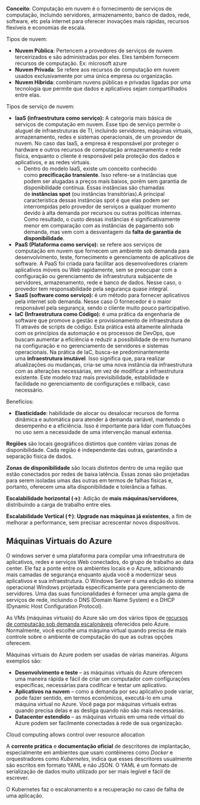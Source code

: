 
**Conceito**: Computação em nuvem é o fornecimento de serviços de computação, incluindo servidores, armazenamento, banco de dados, rede, software, etc pela internet para oferecer inovações mais rápidas, recursos flexíveis e economias de escala.

Tipos de nuvem:
- **Nuvem Pública**: Pertencem a provedores de serviços de nuvem terceirizados e são administradas por eles. Eles também fornecem recursos de computação. Ex: microsoft azure
- **Nuvem Privada**: Se refere aos recursos de computação em nuvem usados exclusivamente por uma única empresa ou organização.
- **Nuvem Híbrida**: combinam nuvens públicas e privadas ligadas por uma tecnologia que permite que dados e aplicativos sejam compartilhados entre elas. 


Tipos de serviço de nuvem:
- **IaaS (infraestrutura como serviço):** A categoria mais básica de serviços de computação em nuvem. Esse tipo de serviço permite o aluguel de infraestruturas de TI, incluindo servidores, máquinas virtuais, armazenamento, redes e sistemas operacionais, de um provedor de nuvem. No caso das IaaS, a empresa é responsável por proteger o hardware e outros recursos de computação armazenamento e rede física, enquanto o cliente é responsável pela proteção dos dados e aplicativos, e as redes virtuais.
	- Dentro do modelo IaaS, existe um conceito conhecido como **precificação transiente**. Isso refere-se a instâncias que podem ser alugadas a preços mais baixos, porém sem garantia de disponibilidade contínua. Essas instâncias são chamadas de **instâncias spot** (ou instâncias transitórias).A principal característica dessas instâncias spot é que elas podem ser interrompidas pelo provedor de serviços a qualquer momento devido à alta demanda por recursos ou outras políticas internas. Como resultado, o custo dessas instâncias é significativamente menor em comparação com as instâncias de pagamento sob demanda, mas vem com a desvantagem da **falta de garantia de disponibilidade**.
- **PaaS (Plataforma como serviço):** se refere aos serviços de computação em nuvem que fornecem um ambiente sob demanda para desenvolvimento, teste, fornecimento e gerenciamento de aplicativos de software. A PaaS foi criada para facilitar aos desenvolvedores criarem aplicativos móveis ou Web rapidamente, sem se preocupar com a configuração ou gerenciamento de infraestrutura subjacente de servidores, armazenamento, rede e banco de dados. Nesse caso, o provedor tem responsabilidade pela segurança quase integral.
- **SaaS (software como serviço):** é um método para fornecer aplicativos pela internet sob demanda. Nesse caso O fornecedor é o maior responsável pela segurança, sendo o cliente muito pouco participativo.
- **IaC (Infraestrutura como Código):** é uma prática da engenharia de software que promove a gestão e provisionamento de infraestrutura de TI através de scripts de código. Esta prática está altamente alinhada com os princípios da automação e os processos de DevOps, que buscam aumentar a eficiência e reduzir a possibilidade de erro humano na configuração e no gerenciamento de servidores e sistemas operacionais. Na prática de IaC, busca-se predominantemente uma **infraestrutura imutável**. Isso significa que, para realizar atualizações ou mudanças, cria-se uma nova instância da infraestrutura com as alterações necessárias, em vez de modificar a infraestrutura existente. Este modelo traz mais previsibilidade, estabilidade e facilidade no gerenciamento de configurações e rollback, caso necessário.


Benefícios:
- **Elasticidade**: habilidade de alocar ou desalocar recursos de forma dinâmica e automática para atender à demanda variável, mantendo o desempenho e a eficiência. Isso é importante para lidar com flutuações no uso sem a necessidade de uma intervenção manual extensa.

**Regiões** são locais geográficos distintos que contêm várias zonas de disponibilidade. Cada região é independente das outras, garantindo a separação física de dados.

**Zonas de disponibilidade** são locais distintos dentro de uma região que estão conectados por redes de baixa latência. Essas zonas são projetadas para serem isoladas umas das outras em termos de falhas físicas e, portanto, oferecem uma alta disponibilidade e tolerância a falhas.

**Escalabilidade horizontal (→)**: Adição de **mais máquinas/servidores**, distribuindo a carga de trabalho entre eles.

**Escalabilidade Vertical (↑)**: **Upgrade nas máquinas já existentes**, a fim de melhorar a performance, sem precisar acrescentar novos dispositivos.

## Máquinas Virtuais do Azure

O windows server é uma plataforma para compilar uma infraestrutura de aplicativos, redes e serviços Web conectados, do grupo de trabalho ao data center. Ele faz a ponte entre os ambientes locais e o Azure, adicionando mais camadas de segurança enquanto ajuda você a modernizar seus aplicativos e sua infraestrutura. O Windows Server é uma edição do sistema operacional Windows projetada especificamente para gerenciamento de servidores. Uma das suas funcionalidades é fornecer uma ampla gama de serviços de rede, incluindo o DNS (Domain Name System) e o DHCP (Dynamic Host Configuration Protocol).

As VMs (máquinas virtuais) do Azure são um dos vários tipos de [recursos de computação sob demanda escalonáveis](https://learn.microsoft.com/pt-br/azure/architecture/guide/technology-choices/compute-decision-tree) oferecidos pelo Azure. Normalmente, você escolhe uma máquina virtual quando precisa de mais controle sobre o ambiente de computação do que as outras opções oferecem.

Máquinas virtuais do Azure podem ser usadas de várias maneiras. Alguns exemplos são:

- **Desenvolvimento e teste** – as máquinas virtuais do Azure oferecem uma maneira rápida e fácil de criar um computador com configurações específicas, necessárias para codificar e testar um aplicativo.
- **Aplicativos na nuvem** – como a demanda por seu aplicativo pode variar, pode fazer sentido, em termos econômicos, executá-lo em uma máquina virtual no Azure. Você paga por máquinas virtuais extras quando precisa delas e as desliga quando não são mais necessárias.
- **Datacenter estendido** – as máquinas virtuais em uma rede virtual do Azure podem ser facilmente conectadas à rede de sua organização.


Cloud computing allows control over resource allocation

A **corrente prática** e **documentação oficial** de descritores de implantação, especialmente em ambientes que usam contêineres como _Docker_ e orquestradores como _Kubernetes_, indica que esses descritores usualmente são escritos em formato YAML e não JSON. O YAML é um formato de serialização de dados muito utilizado por ser mais legível e fácil de escrever.

O Kubernetes faz o escalonamento e a recuperação no caso de falha de uma aplicação.
